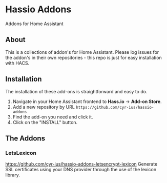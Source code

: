 # Hassio Addons
Addons for Home Assistant

## About

This is a collections of addon's for Home Assistant.
Please log issues for the addon's in their own repositories - this repo is just for easy installation with HACS.

## Installation

The installation of these add-ons is straightforward and easy to do.

1. Navigate in your Home Assistant frontend to **Hass.io** -> **Add-on Store**.
2. Add a new repository by URL `https://github.com/cyr-ius/hassio-addons`
3. Find the add-on you need and click it.
4. Click on the "INSTALL" button.

## The Addons
### LetsLexicon
https://github.com/cyr-ius/hassio-addons-letsencrypt-lexicon
Generate SSL certificates using your DNS provider through the use of the lexicon library.
